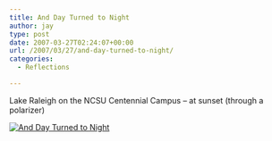 ```yaml
---
title: And Day Turned to Night
author: jay
type: post
date: 2007-03-27T02:24:07+00:00
url: /2007/03/27/and-day-turned-to-night/
categories:
  - Reflections

---
```

Lake Raleigh on the NCSU Centennial Campus &#8211; at sunset (through a polarizer)

[![And Day Turned to Night][1]][2]

 [1]: http://farm1.static.flickr.com/185/435872181_1aab9fb890.jpg
 [2]: http://www.flickr.com/photos/rambleon/435872181/ (Photo Sharing)